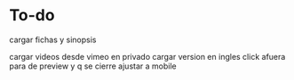 # To-do
cargar fichas y sinopsis

cargar videos desde vimeo en privado
cargar version en ingles
click afuera para de preview y q se cierre
ajustar a mobile